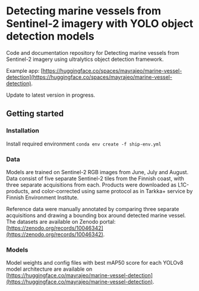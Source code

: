 # Detecting marine vessels from Sentinel-2 imagery with YOLO object detection models

Code and documentation repository for Detecting marine vessels from Sentinel-2 imagery using ultralytics object detection framework. 

Example app: [https://huggingface.co/spaces/mayrajeo/marine-vessel-detection](https://huggingface.co/spaces/mayrajeo/marine-vessel-detection). 

Update to latest version in progress.

## Getting started

### Installation

Install required environment `conda env create -f ship-env.yml`

### Data

Models are trained on Sentinel-2 RGB images from June, July and August. Data consist of five separate Sentinel-2 tiles from the Finnish coast, with three separate acquisitions from each. Products were downloaded as L1C-products, and color-corrected using same protocol as in Tarkka+ service by Finnish Environment Institute.

Reference data were manually annotated by comparing three separate acquisitions and drawing a bounding box around detected marine vessel. The datasets are available on Zenodo portal: [https://zenodo.org/records/10046342](https://zenodo.org/records/10046342). 

### Models

Model weights and config files with best mAP50 score for each YOLOv8 model architecture are available on [https://huggingface.co/mayrajeo/marine-vessel-detection](https://huggingface.co/mayrajeo/marine-vessel-detection). 